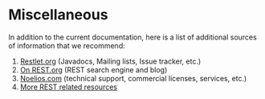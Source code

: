 Miscellaneous
=============

In addition to the current documentation, here is a list of additional
sources of information that we recommend:

1.  [Restlet.org](http://restlet.org/)
    (Javadocs, Mailing lists, Issue tracker, etc.)
2.  [On
    REST.org](http://www.onrest.org/)
    (REST search engine and blog)
3.  [Noelios.com](http://www.noelios.com/)
    (technical support, commercial licenses, services, etc.)
4.  [More REST related
    resources](http://restlet.org/about/faq#04)

